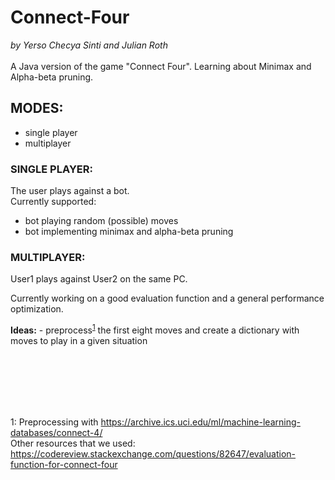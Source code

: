 # Connect-Four
*by Yerso Checya Sinti and Julian Roth* <br><br>
A Java version of the game "Connect Four". Learning about Minimax and Alpha-beta pruning.

## MODES:
- single player
- multiplayer

### SINGLE PLAYER:
  The user plays against a bot. <br>
  Currently supported:
  - bot playing random (possible) moves
  - bot implementing minimax and alpha-beta pruning

### MULTIPLAYER:
  User1 plays against User2 on the same PC.
 
Currently working on a good evaluation function and a general performance optimization.

**__Ideas:__** - preprocess<sup>[1](#myfootnote1)</sup> the first eight moves and create a dictionary with moves to play in a given situation

<br><br><br><br><br>

<a name="myfootnote1">1</a>: Preprocessing with https://archive.ics.uci.edu/ml/machine-learning-databases/connect-4/ <br>
Other resources that we used: https://codereview.stackexchange.com/questions/82647/evaluation-function-for-connect-four
